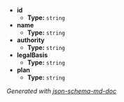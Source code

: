  - <b id="#/properties/id">id</b>
	 - **Type:** `string`
 - <b id="#/properties/name">name</b>
	 - **Type:** `string`
 - <b id="#/properties/authority">authority</b>
	 - **Type:** `string`
 - <b id="#/properties/legalBasis">legalBasis</b>
	 - **Type:** `string`
 - <b id="#/properties/plan">plan</b>
	 - **Type:** `string`

_Generated with [json-schema-md-doc](https://brianwendt.github.io/json-schema-md-doc/)_